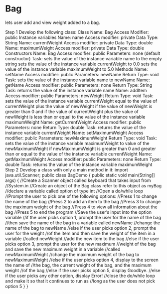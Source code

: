 # Bag
lets user add and view weight added to a bag.

Step 1
Develop the following class:
Class
Name: Bag
Access Modifier: public
Instance variables
Name: name
Access modifier: private
Data Type: String
Name: currentWeight
Access modifier: private
Data Type: double
Name: maximumWeight
Access modifier: private
Data Type: double
Constructors
Name: Bag
Access modifier: public
Parameters: none (default constructor)
Task: sets the value of the instance variable name to the empty string
sets the value of the instance variable currentWeight to 0.0
sets the value of the instance variable maximumWeight to 5.0
Methods
Name: setName
Access modifier: public
Parameters: newName
Return Type: void
Task: sets the value of the instance variable name to newName
Name: getName
Access modifier: public
Parameters: none
Return Type: String
Task: returns the value of the instance variable name
Name: addItem
Access modifier: public
Parameters: newWeight
Return Type: void
Task: sets the value of the instance variable currentWeight equal to the value of currentWeight plus the
value of newWeight if the value of newWeight is greater than 0 and if the value of currentWeight plus
the value of newWeight is less than or equal to the value of the instance variable maximumWeight
Name: getCurrentWeight
Access modifier: public
Parameters: none
Return Type: double
Task: returns the value of the instance variable currentWeight
Name: setMaximumWeight
Access modifier: public
Parameters: newMaximumWeight
Return Type: void
Task: sets the value of the instance variable maximumWeight to value of the newMaximumWeight if
newMaximumWeight is greater than 0 and greater than or equal to the value of the instance variable
currentWeight
Name: getMaximumWeight
Access modifier: public
Parameters: none
Return Type: double
Task: returns the value of the instance variable maximumWeight
Step 2
Develop a class with only a main method in it:
import java.util.Scanner;
public class BagDemo {
public static void main(String[] args) {
//Create a Scanner object called keyboard that takes input from
//System.in
//Create an object of the Bag class refer to this object as myBag
//declare a variable called option of type int
//Open a do/while loop
//Prompt the user to pick one of the following options:
//Press 1 to change the name of the bag
//Press 2 to add an item to the bag
//Press 3 to change the maximum weight of the bag
//Press 4 to view all information about the bag
//Press 5 to end the program
//Save the user’s input into the option variable
//if the user picks option 1, prompt the user for the name of the bag
//then save the name of the bag in a variable called newName
//change the name of the bag to newName
//else if the user picks option 2, prompt the user for the weight
//of the item and then save the weight of the item in a variable
//called newWeight
//add the new item to the bag
//else if the user picks option 3, prompt the user for the new maximum
//weight of the bag and save the new maximum weight in a variable
//called newMaximumWeight
//change the maximum weight of the bag to newMaximumWeight
//else if the user picks option 4, display to the screen the name of
//the bag, the current weight of the bag, and the maximum weight
//of the bag
//else if the user picks option 5, display Goodbye.
//else if the user picks any other option, display Error!
//close the do/while loop and make it so that it continues to run as
//long as the user does not pick option 5
}
}
